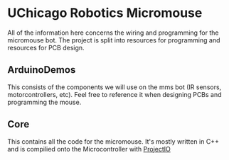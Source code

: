 # UChicago Robotics Micromouse

All of the information here concerns the wiring and programming for the micromouse bot. The project is split into resources for programming and resources for PCB design.

## ArduinoDemos
This consists of the components we will use on the mms bot (IR sensors, motorcontrollers, etc). Feel free to reference it when designing PCBs and programming the mouse.

## Core
This contains all the code for the micromouse. It's mostly written in C++ and is compilied onto the Microcontroller with [ProjectIO](https://docs.platformio.org)